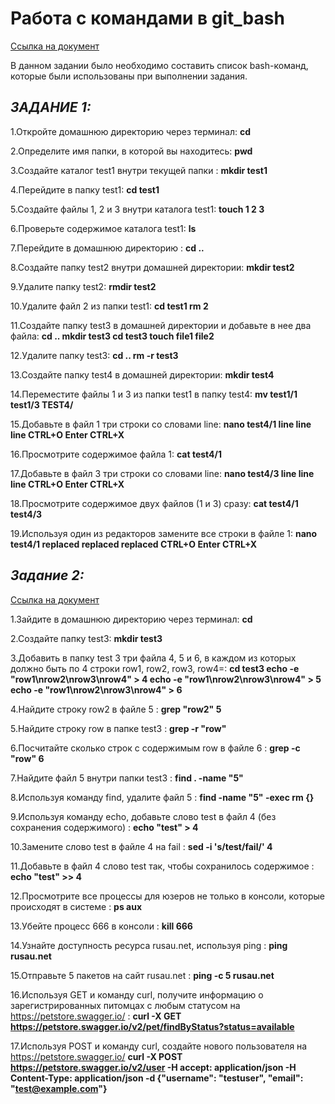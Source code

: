 # Работа с командами в git_bash
[Ссылка на документ](https://github.com/user-attachments/files/20976177/bash1.txt.txt)

В данном задании было необходимо составить список bash-команд, которые были использованы при выполнении задания.

## ***ЗАДАНИЕ 1:***

1.Откройте домашнюю директорию через терминал:
**cd**

2.Определите имя папки, в которой вы находитесь:
**pwd**

3.Создайте каталог test1 внутри текущей папки : **mkdir test1**

4.Перейдите в папку test1: **cd test1**

5.Создайте файлы 1, 2 и 3 внутри каталога test1: **touch 1 2 3**

6.Проверьте содержимое каталога test1: **ls**

7.Перейдите в домашнюю директорию : **cd ..**

8.Создайте папку test2 внутри домашней директории: **mkdir test2**

9.Удалите папку test2: **rmdir test2**

10.Удалите файл 2 из папки test1: **cd test1 rm 2**

11.Создайте папку test3 в домашней директории и добавьте в нее два файла: **cd .. mkdir test3 cd test3 touch file1 file2**

12.Удалите папку test3: **cd .. rm -r test3**

13.Создайте папку test4 в домашней директории: **mkdir test4**

14.Переместите файлы 1 и 3 из папки test1 в папку test4: **mv test1/1 test1/3 TEST4/**

15.Добавьте в файл 1 три строки со словами line: **nano test4/1
line
line
line
CTRL+O
Enter
CTRL+X**

16.Просмотрите содержимое файла 1:
**cat test4/1**

17.Добавьте в файл 3 три строки со словами line:
**nano test4/3
line
line
line
CTRL+O
Enter
CTRL+X**

18.Просмотрите содержимое двух файлов (1 и 3) сразу:
**cat test4/1 test4/3**

19.Используя один из редакторов замените все строки в файле 1:
**nano test4/1
replaced
replaced
replaced
CTRL+O
Enter
CTRL+X**

## ***Задание 2:***
[Ссылка на документ](https://github.com/user-attachments/files/20976272/bash2.txt.txt)

1.Зайдите в домашнюю директорию через терминал: **cd**

2.Создайте папку test3: **mkdir test3**

3.Добавить в папку test 3 три файла 4, 5 и 6, в каждом из которых должно быть по 4 строки row1, row2, row3, row4=:
**cd test3
echo -e "row1\nrow2\nrow3\nrow4" > 4
echo -e "row1\nrow2\nrow3\nrow4" > 5
echo -e "row1\nrow2\nrow3\nrow4" > 6**

4.Найдите строку row2 в файле 5 :
**grep "row2" 5**

5.Найдите строку row в папке test3 :
**grep -r "row"**

6.Посчитайте сколько строк с содержимым row в файле 6 :
**grep -c "row" 6**

7.Найдите файл 5 внутри папки test3 :
**find . -name "5"**

8.Используя команду find, удалите файл 5 :
**find -name "5" -exec rm {}**

9.Используя команду echo, добавьте слово test в файл 4 (без сохранения содержимого) :
**echo "test" > 4**

10.Замените слово test в файле 4 на fail :
**sed -i 's/test/fail/' 4**

11.Добавьте в файл 4 слово test так, чтобы сохранилось содержимое :
**echo "test" >> 4**

12.Просмотрите все процессы для юзеров не только в консоли, которые происходят в системе :
**ps aux**

13.Убейте процесс 666 в консоли :
**kill 666**

14.Узнайте доступность ресурса rusau.net, используя ping :
**ping rusau.net**

15.Отправьте 5 пакетов на сайт rusau.net :
**ping -c 5 rusau.net**

16.Используя GET и команду curl, получите информацию о зарегистрированных питомцах с любым статусом на https://petstore.swagger.io/ :
**curl -X GET https://petstore.swagger.io/v2/pet/findByStatus?status=available**

17.Используя POST и команду curl, создайте нового пользователя на https://petstore.swagger.io/
**curl -X POST https://petstore.swagger.io/v2/user -H accept: application/json -H Content-Type: application/json -d {"username": "testuser", "email": "test@example.com"}**
